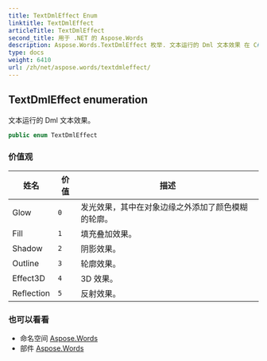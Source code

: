 ```yaml
---
title: TextDmlEffect Enum
linktitle: TextDmlEffect
articleTitle: TextDmlEffect
second_title: 用于 .NET 的 Aspose.Words
description: Aspose.Words.TextDmlEffect 枚举. 文本运行的 Dml 文本效果 在 C#.
type: docs
weight: 6410
url: /zh/net/aspose.words/textdmleffect/
---
```

## TextDmlEffect enumeration

文本运行的 Dml 文本效果。

```csharp
public enum TextDmlEffect
```

### 价值观

| 姓名 | 价值 | 描述 |
| --- | --- | --- |
| Glow | `0` | 发光效果，其中在对象边缘之外添加了颜色模糊的轮廓。 |
| Fill | `1` | 填充叠加效果。 |
| Shadow | `2` | 阴影效果。 |
| Outline | `3` | 轮廓效果。 |
| Effect3D | `4` | 3D 效果。 |
| Reflection | `5` | 反射效果。 |

### 也可以看看

* 命名空间 [Aspose.Words](../../aspose.words/)
* 部件 [Aspose.Words](../../)
